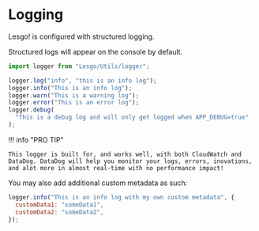 # Logging

Lesgo! is configured with structured logging.

Structured logs will appear on the console by default.

```js
import logger from "Lesgo/Utils/logger";

logger.log("info", "this is an info log");
logger.info("This is an info log");
logger.warn("This is a warning log");
logger.error("This is an error log");
logger.debug(
  "This is a debug log and will only get logged when APP_DEBUG=true"
);
```

!!! info "PRO TIP"

    This logger is built for, and works well, with both CloudWatch and DataDog. DataDog will help you monitor your logs, errors, inovations, and alot more in almost real-time with no performance impact!

You may also add additional custom metadata as such:

```js
logger.info("This is an info log with my own custom metadata", {
  customData1: "someData1",
  customData2: "someData2",
});
```
